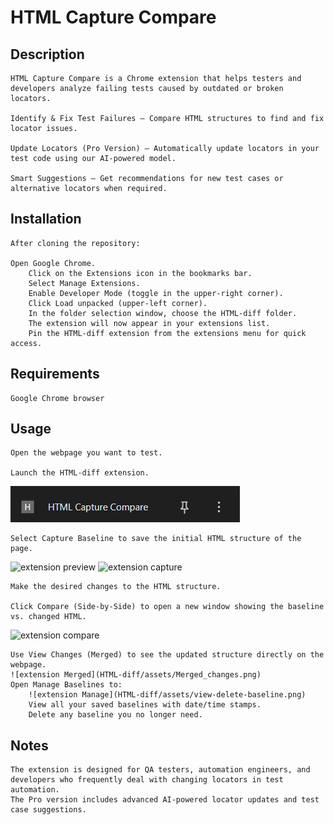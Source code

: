 # HTML Capture Compare

## Description

    HTML Capture Compare is a Chrome extension that helps testers and developers analyze failing tests caused by outdated or broken locators.

    Identify & Fix Test Failures – Compare HTML structures to find and fix locator issues.

    Update Locators (Pro Version) – Automatically update locators in your test code using our AI-powered model.

    Smart Suggestions – Get recommendations for new test cases or alternative locators when required.

## Installation

    After cloning the repository:

    Open Google Chrome.
        Click on the Extensions icon in the bookmarks bar.
        Select Manage Extensions.
        Enable Developer Mode (toggle in the upper-right corner).
        Click Load unpacked (upper-left corner).
        In the folder selection window, choose the HTML-diff folder.
        The extension will now appear in your extensions list.
        Pin the HTML-diff extension from the extensions menu for quick access.

## Requirements

    Google Chrome browser

## Usage

    Open the webpage you want to test.

    Launch the HTML-diff extension.
![extension icon](assets/icon.png)

    Select Capture Baseline to save the initial HTML structure of the page.
![extension preview](HTML-diff/assets/extension-preview.png)
![extension capture](HTML-diff/assets/capture.png)

    Make the desired changes to the HTML structure.

    Click Compare (Side-by-Side) to open a new window showing the baseline vs. changed HTML.
![extension compare](HTML-diff/assets/compare.png)

    Use View Changes (Merged) to see the updated structure directly on the webpage.
    ![extension Merged](HTML-diff/assets/Merged_changes.png)
    Open Manage Baselines to:
        ![extension Manage](HTML-diff/assets/view-delete-baseline.png)
        View all your saved baselines with date/time stamps.
        Delete any baseline you no longer need.

## Notes

    The extension is designed for QA testers, automation engineers, and developers who frequently deal with changing locators in test automation.
    The Pro version includes advanced AI-powered locator updates and test case suggestions.
